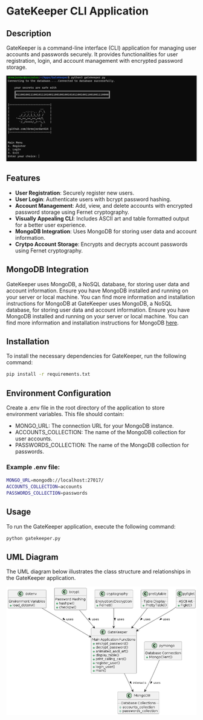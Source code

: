# GateKeeper CLI Application

## Description
GateKeeper is a command-line interface (CLI) application for managing user accounts and passwords securely. It provides functionalities for user registration, login, and account management with encrypted password storage.

![GateKeeper](./assets/example.png)

## Features
- **User Registration**: Securely register new users.
- **User Login**: Authenticate users with bcrypt password hashing.
- **Account Management**: Add, view, and delete accounts with encrypted password storage using Fernet cryptography.
- **Visually Appealing CLI**: Includes ASCII art and table formatted output for a better user experience.
- **MongoDB Integration**: Uses MongoDB for storing user data and account information.
- **Crytpo Account Storage**: Encrypts and decrypts account passwords using Fernet cryptography.

## MongoDB Integration
GateKeeper uses MongoDB, a NoSQL database, for storing user data and account information. Ensure you have MongoDB installed and running on your server or local machine. You can find more information and installation instructions for MongoDB at GateKeeper uses MongoDB, a NoSQL database, for storing user data and account information. Ensure you have MongoDB installed and running on your server or local machine. You can find more information and installation instructions for MongoDB [here](https://docs.mongodb.com/manual/installation/). 

## Installation
To install the necessary dependencies for GateKeeper, run the following command:
```bash
pip install -r requirements.txt
```
## Environment Configuration
Create a .env file in the root directory of the application to store environment    variables. This file should contain:

- MONGO_URL: The connection URL for your MongoDB instance.
- ACCOUNTS_COLLECTION: The name of the MongoDB collection for user accounts.
- PASSWORDS_COLLECTION: The name of the MongoDB collection for passwords.

### Example .env file:
```bash
MONGO_URL=mongodb://localhost:27017/
ACCOUNTS_COLLECTION=accounts
PASSWORDS_COLLECTION=passwords
```

## Usage
To run the GateKeeper application, execute the following command:
```bash
python gatekeeper.py
```

## UML Diagram
The UML diagram below illustrates the class structure and relationships in the GateKeeper application.

![Diagram](./assets/gatekeeper.png)


